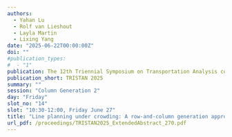 ```yaml
---
authors:
  - Yahan Lu
  - Rolf van Lieshout
  - Layla Martin
  - Lixing Yang
date: "2025-06-22T00:00:00Z"
doi: ""
#publication_types:
#  - "1"
publication: The 12th Triennial Symposium on Transportation Analysis conference
publication_short: TRISTAN 2025
summary: ""
session: "Column Generation 2"
day: "Friday"
slot_no: "14"
slot: "10:30-12:00, Friday June 27"
title: "Line planning under crowding: A row-and-column generation approach"
url_pdf: /proceedings/TRISTAN2025_ExtendedAbstract_270.pdf
---
```

